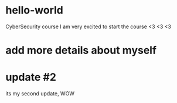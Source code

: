 # hello-world
CyberSecurity course
I am very excited to start the course
<3 <3 <3
# add more details about myself


# update #2
its my second update, WOW

